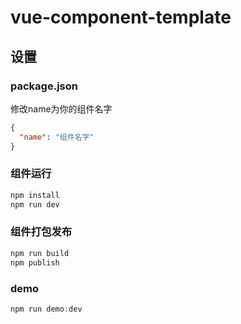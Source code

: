 # vue-component-template

## 设置

### package.json

修改name为你的组件名字

```json
{
  "name": "组件名字"
}
```

### 组件运行

```js
npm install
npm run dev
```

### 组件打包发布

```js
npm run build
npm publish
```

### demo

```js
npm run demo:dev
```

